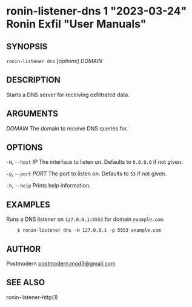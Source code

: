 # ronin-listener-dns 1 "2023-03-24" Ronin Exfil "User Manuals"

## SYNOPSIS

`ronin-listener dns` [*options*] *DOMAIN*

## DESCRIPTION

Starts a DNS server for receiving exfiltrated data.

## ARGUMENTS

*DOMAIN*
  The domain to receive DNS queries for.

## OPTIONS

`-H`, `--host` *IP*
  The interface to listen on. Defaults to `0.0.0.0` if not given.

`-p`, `--port` *PORT*
  The port to listen on. Defaults to `53` if not given.

`-h`, `--help`
  Prints help information.

## EXAMPLES

Runs a DNS listener on `127.0.0.1:5553` for domain `example.com`:

        $ ronin-listener dns -H 127.0.0.1 -p 5553 example.com

## AUTHOR

Postmodern <postmodern.mod3@gmail.com>

## SEE ALSO

ronin-listener-http(1)
